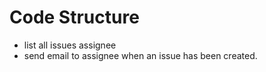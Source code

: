# Code Structure

<!-- todo -->

- list all issues assignee
- send email to assignee when an issue has been created.
